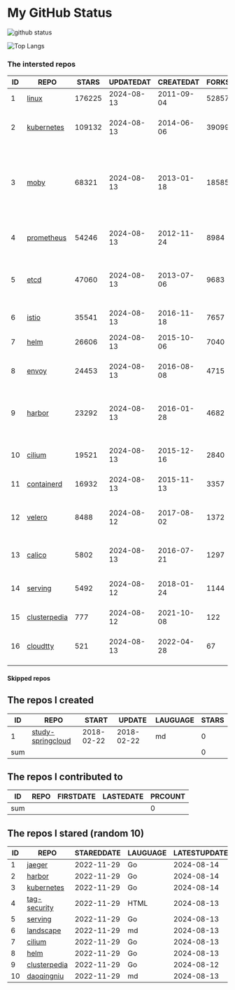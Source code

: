 # My GitHub Status

<img src="https://github-readme-stats-1.yihong0618.vercel.app/api?username=daoqingniu&show_icons=true&&&hide_title=true&count_private=true" alt="github status" />

![Top Langs](https://github-readme-stats-1.yihong0618.vercel.app/api/top-langs/?username=daoqingniu&layout=compact)

<!--START_SECTION:github_repos-->
### The intersted repos
| ID |                              REPO                               | STARS  | UPDATEDAT  | CREATEDAT  | FORKSCOUNT |                                                DESCRIPTIONS                                                |
|----|-----------------------------------------------------------------|--------|------------|------------|------------|------------------------------------------------------------------------------------------------------------|
|  1 | [linux](https://github.com/torvalds/linux)                      | 176225 | 2024-08-13 | 2011-09-04 |      52857 | Linux kernel source tree                                                                                   |
|  2 | [kubernetes](https://github.com/kubernetes/kubernetes)          | 109132 | 2024-08-13 | 2014-06-06 |      39099 | Production-Grade Container Scheduling and Management                                                       |
|  3 | [moby](https://github.com/moby/moby)                            |  68321 | 2024-08-13 | 2013-01-18 |      18585 | The Moby Project - a collaborative project for the container ecosystem to assemble container-based systems |
|  4 | [prometheus](https://github.com/prometheus/prometheus)          |  54246 | 2024-08-13 | 2012-11-24 |       8984 | The Prometheus monitoring system and time series database.                                                 |
|  5 | [etcd](https://github.com/etcd-io/etcd)                         |  47060 | 2024-08-13 | 2013-07-06 |       9683 | Distributed reliable key-value store for the most critical data of a distributed system                    |
|  6 | [istio](https://github.com/istio/istio)                         |  35541 | 2024-08-13 | 2016-11-18 |       7657 | Connect, secure, control, and observe services.                                                            |
|  7 | [helm](https://github.com/helm/helm)                            |  26606 | 2024-08-13 | 2015-10-06 |       7040 | The Kubernetes Package Manager                                                                             |
|  8 | [envoy](https://github.com/envoyproxy/envoy)                    |  24453 | 2024-08-13 | 2016-08-08 |       4715 | Cloud-native high-performance edge/middle/service proxy                                                    |
|  9 | [harbor](https://github.com/goharbor/harbor)                    |  23292 | 2024-08-13 | 2016-01-28 |       4682 | An open source trusted cloud native registry project that stores, signs, and scans content.                |
| 10 | [cilium](https://github.com/cilium/cilium)                      |  19521 | 2024-08-13 | 2015-12-16 |       2840 | eBPF-based Networking, Security, and Observability                                                         |
| 11 | [containerd](https://github.com/containerd/containerd)          |  16932 | 2024-08-13 | 2015-11-13 |       3357 | An open and reliable container runtime                                                                     |
| 12 | [velero](https://github.com/vmware-tanzu/velero)                |   8488 | 2024-08-12 | 2017-08-02 |       1372 | Backup and migrate Kubernetes applications and their persistent volumes                                    |
| 13 | [calico](https://github.com/projectcalico/calico)               |   5802 | 2024-08-13 | 2016-07-21 |       1297 | Cloud native networking and network security                                                               |
| 14 | [serving](https://github.com/knative/serving)                   |   5492 | 2024-08-12 | 2018-01-24 |       1144 | Kubernetes-based, scale-to-zero, request-driven compute                                                    |
| 15 | [clusterpedia](https://github.com/clusterpedia-io/clusterpedia) |    777 | 2024-08-12 | 2021-10-08 |        122 | The Encyclopedia of Kubernetes clusters                                                                    |
| 16 | [cloudtty](https://github.com/cloudtty/cloudtty)                |    521 | 2024-08-13 | 2022-04-28 |         67 | A Friendly Kubernetes CloudShell (Web Terminal) !                                                          |



#### Skipped repos
<!--END_SECTION:github_repos-->

<!--START_SECTION:my_github-->
## The repos I created
| ID  |                                 REPO                                 |   START    |   UPDATE   | LAUGUAGE | STARS |
|-----|----------------------------------------------------------------------|------------|------------|----------|-------|
|   1 | [study-springcloud](https://github.com/daoqingniu/study-springcloud) | 2018-02-22 | 2018-02-22 | md       |     0 |
| sum |                                                                      |            |            |          |     0 |

## The repos I contributed to
| ID  | REPO | FIRSTDATE | LASTEDATE | PRCOUNT |
|-----|------|-----------|-----------|---------|
| sum |      |           |           |       0 |

## The repos I stared (random 10)
| ID |                              REPO                               | STAREDDATE | LAUGUAGE | LATESTUPDATE |
|----|-----------------------------------------------------------------|------------|----------|--------------|
|  1 | [jaeger](https://github.com/jaegertracing/jaeger)               | 2022-11-29 | Go       | 2024-08-14   |
|  2 | [harbor](https://github.com/goharbor/harbor)                    | 2022-11-29 | Go       | 2024-08-14   |
|  3 | [kubernetes](https://github.com/kubernetes/kubernetes)          | 2022-11-29 | Go       | 2024-08-14   |
|  4 | [tag-security](https://github.com/cncf/tag-security)            | 2022-11-29 | HTML     | 2024-08-13   |
|  5 | [serving](https://github.com/knative/serving)                   | 2022-11-29 | Go       | 2024-08-13   |
|  6 | [landscape](https://github.com/cncf/landscape)                  | 2022-11-29 | md       | 2024-08-13   |
|  7 | [cilium](https://github.com/cilium/cilium)                      | 2022-11-29 | Go       | 2024-08-13   |
|  8 | [helm](https://github.com/helm/helm)                            | 2022-11-29 | Go       | 2024-08-13   |
|  9 | [clusterpedia](https://github.com/clusterpedia-io/clusterpedia) | 2022-11-29 | Go       | 2024-08-12   |
| 10 | [daoqingniu](https://github.com/daoqingniu/daoqingniu)          | 2022-11-29 | md       | 2024-08-13   |

<!--END_SECTION:my_github-->
